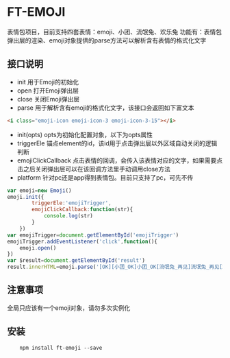 # FT-EMOJI

表情包项目，目前支持四套表情：emoji、小团、流氓兔、欢乐兔
功能有：表情包弹出层的渲染、emoji对象提供的parse方法可以解析含有表情的格式化文字


## 接口说明

- init 用于Emoji的初始化
- open 打开Emoji弹出层
- close 关闭Emoji弹出层
- parse 用于解析含有emoji的格式化文字，该接口会返回如下富文本
```html
<i class="emoji-icon emoji-icon-3 emoji-icon-3-15"></i>
```
- init(opts) opts为初始化配置对象，以下为opts属性
- triggerEle 锚点element的id，该id用于点击弹出层以外区域自动关闭的逻辑判断 
- emojiClickCallback 点击表情的回调，会传入该表情对应的文字，如果需要点击之后关闭弹出层可以在该回调方法里手动调用close方法
- platform 针对pc还是app得到表情包。目前只支持了pc，可先不传

```js
var emoji=new Emoji()
emoji.init({
        triggerEle:'emojiTrigger',
        emojiClickCallback:function(str){
            console.log(str)
        }
    })
var emojiTrigger=document.getElementById('emojiTrigger')
emojiTrigger.addEventListener('click',function(){
    emoji.open()
})
var $result=document.getElementById('result')
result.innerHTML=emoji.parse('[OK][小团_OK]小团_OK[流氓兔_再见]流氓兔_再见[欢乐兔_走开]欢乐兔_走开')
```
## 注意事项

全局只应该有一个emoji对象，请勿多次实例化

## 安装

```
	npm install ft-emoji --save
```


